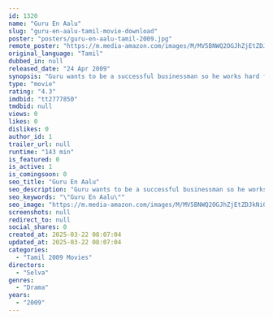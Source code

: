 ```yaml
---
id: 1320
name: "Guru En Aalu"
slug: "guru-en-aalu-tamil-movie-download"
poster: "posters/guru-en-aalu-tamil-2009.jpg"
remote_poster: "https://m.media-amazon.com/images/M/MV5BNWQ2OGJhZjEtZDJkNi00OGUxLWI1NTctN2Q3YzFiZDBjMjBmXkEyXkFqcGdeQXVyNDQxNzQ2OTY@._V1_SX300.jpg"
original_language: "Tamil"
dubbed_in: null
released_date: "24 Apr 2009"
synopsis: "Guru wants to be a successful businessman so he works hard for his boss Siddharth. One day Rahul meets Seema, an up and coming model, and he feels like he's finally met his match. Will Seema fall for Guru?"
type: "movie"
rating: "4.3"
imdbid: "tt2777850"
tmdbid: null
views: 0
likes: 0
dislikes: 0
author_id: 1
trailer_url: null
runtime: "143 min"
is_featured: 0
is_active: 1
is_comingsoon: 0
seo_title: "Guru En Aalu"
seo_description: "Guru wants to be a successful businessman so he works hard for his boss Siddharth. One day Rahul meets Seema, an up and coming model, and he feels like he's finally met his match. Will Seema fall for Guru?"
seo_keywords: "\"Guru En Aalu\""
seo_image: "https://m.media-amazon.com/images/M/MV5BNWQ2OGJhZjEtZDJkNi00OGUxLWI1NTctN2Q3YzFiZDBjMjBmXkEyXkFqcGdeQXVyNDQxNzQ2OTY@._V1_SX300.jpg"
screenshots: null
redirect_to: null
social_shares: 0
created_at: 2025-03-22 08:07:04
updated_at: 2025-03-22 08:07:04
categories:
  - "Tamil 2009 Movies"
directors:
  - "Selva"
genres:
  - "Drama"
years:
  - "2009"
---
```

